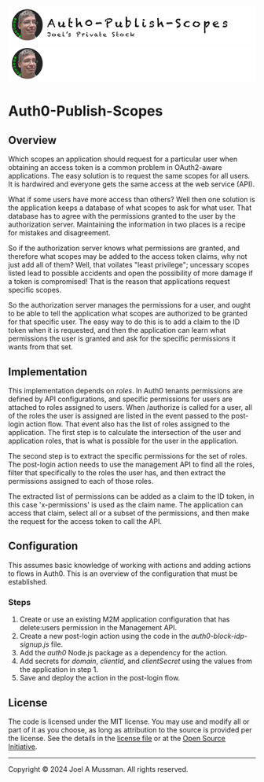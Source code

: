 ![Banner Light](./.assets/banner-auth0-publish-scopes-light.png#gh-light-mode-only)
![banner Dark](./.assets/banner-auth0-publish-scopes-dark.png#gh-dark-mode-only)

# Auth0-Publish-Scopes

## Overview

Which scopes an application should request for a particular user when obtaining an access token is a common problem in OAuth2-aware applications.
The easy solution is to request the same scopes for all users.
It is hardwired and everyone gets the same access at the web service (API).

What if some users have more access than others?
Well then one solution is the application keeps a database of what scopes to ask for what user.
That database has to agree with the permissions granted to the user by the authorization server.
Maintaining the information in two places is a recipe for mistakes and disagreement.

So if the authorization server knows what permissions are granted, and therefore what scopes may be added to the access token claims, why
not just add all of them?
Well, that voilates "least privilege"; uncessary scopes listed lead to possible accidents and open the possibility of more damage if a
token is compromised!
That is the reason that applications request specific scopes.

So the authorization server manages the permissions for a user, and ought to be able to tell the application what scopes are authorized to be granted for that specific user.
The easy way to do this is to add a claim to the ID token when it is requested, and then the application can learn what permissions the
user is granted and ask for the specific permissions it wants from that set.

## Implementation

This implementation depends on *roles*.
In Auth0 tenants permissions are defined by API configurations, and specific permissions for users are attached to roles assigned to users.
When /authorize is called for a user, all of the roles the user is assigned are listed in the event passed to the post-login action flow.
That event also has the list of roles assigned to the application.
The first step is to calculate the intersection of the user and application roles, that is what is possible for the user in the application.

The second step is to extract the specific permissions for the set of roles.
The post-login action needs to use the management API to find all the roles, filter that specifically to the roles the user has,
and then extract the permissions assigned to each of those roles.

The extracted list of permissions can be added as a claim to the ID token, in this case 'x-permissions' is used as the claim name.
The application can access that claim, select all or a subset of the permissions, and then make the request for the access token
to call the API.

## Configuration

This assumes basic knowledge of working with actions and adding actions to flows in Auth0.
This is an overview of the configuration that must be established.

### Steps

1. Create or use an existing M2M application configuration that has delete:users permission in the Management API.
2. Create a new post-login action using the code in the *auth0-block-idp-signup.js* file.
3. Add the *auth0* Node.js package as a dependency for the action.
4. Add secrets for *domain*, *clientId*, and *clientSecret* using the values from the application in step 1.
6. Save and deploy the action in the post-login flow.


## License

The code is licensed under the MIT license. You may use and modify all or part of it as you choose, as long as attribution to the source is provided per the license. See the details in the [license file](./LICENSE.md) or at the [Open Source Initiative](https://opensource.org/licenses/MIT).


<hr>
Copyright © 2024 Joel A Mussman. All rights reserved.